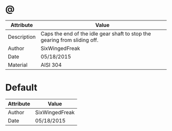 # @
| Attribute | Value |
| ---  | ---     |
| Description | Caps the end of the idle gear shaft to stop the gearing from sliding off. |
| Author | SixWingedFreak |
| Date | 05/18/2015 |
| Material | AISI 304 |
# Default
| Attribute | Value |
| ---  | ---     |
| Author | SixWingedFreak |
| Date | 05/18/2015 |
